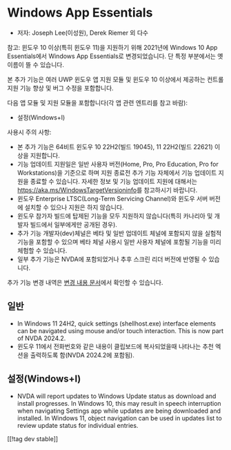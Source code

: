# Windows App Essentials #

* 저자: Joseph Lee(이성원), Derek Riemer 외 다수

참고: 윈도우 10 이상(특히 윈도우 11)을 지원하기 위해 2021년에 Windows 10 App Essentials에서 Windows
App Essentials로 변경되었습니다. 단 특정 부분에서는 옛 이름이 뜰 수 있습니다.

본 추가 기능은 여러 UWP 윈도우 앱 지원 모듈 및 윈도우 10 이상에서 제공하는 컨트롤 지원 기능 향상 및 버그 수정을 포함합니다.

다음 앱 모듈 및 지원 모듈을 포함합니다(각 앱 관련 엔트리를 참고 바람):

* 설정(Windows+I)

사용시 주의 사항:

* 본 추가 기능은 64비트 윈도우 10 22H2(빌드 19045), 11 22H2(빌드 22621) 이상을 지원합니다.
* 기능 업데이트 지원일은 일반 사용자 버전(Home, Pro, Pro Education, Pro for Workstations)을
  기준으로 하며 지원 종료전 추가 기능 자체에서 기능 업데이트 지원을 종료할 수 있습니다. 자세한 정보 및 기능 업데이트 지원에
  대해서는 <https://aka.ms/WindowsTargetVersioninfo>를 참고하시기 바랍니다.
* 윈도우 Enterprise LTSC(Long-Term Servicing Channel)와 윈도우 서버 버전에 설치할 수 있으나 지원은
  하지 않습니다.
* 윈도우 참가자 빌드에 탑제된 기능을 모두 지원하지 않습니다(특히 카나리아 및 개발자 빌드에서 일부에게만 공개된 경우).
* 추가 기능 개발자(dev)체널은 베타 및 일반 업데이트 체널에 포함되지 않을 실험적 기능을 포함할 수 있으며 베타 체널 사용시 일반
  사용자 체널에 포함될 기능을 미리 체험할 수 있습니다.
* 일부 추가 기능은 NVDA에 포함되었거나 추후 스크린 리더 버전에 반영될 수 있습니다.

추가 기능 변경 내역은 [변경 내용 문서][1]에서 확인할 수 있습니다.

## 일반

* In Windows 11 24H2, quick settings (shellhost.exe) interface elements can
  be navigated using mouse and/or touch interaction. This is now part of
  NVDA 2024.2.
* 윈도우 11에서 전화번호와 같은 내용이 클립보드에 복사되었을때 나타나는 추천 엑션을 출력하도록 함(NVDA 2024.2에 포함됨).

## 설정(Windows+I)

* NVDA will report updates to Windows Update status as download and install
  progresses. In Windows 10, this may result in speech interruption when
  navigating Settings app while updates are being downloaded and
  installed. In Windows 11, object navigation can be used in updates list to
  review update status for individual entries.

[[!tag dev stable]]

[1]: https://github.com/josephsl/wintenapps/wiki/w10changelog
